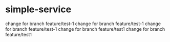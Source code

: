# simple-service
change for branch feature/test-1
change for branch feature/test-1
change for branch feature/test-1
change for branch feature/test1
change for branch feature/test1
